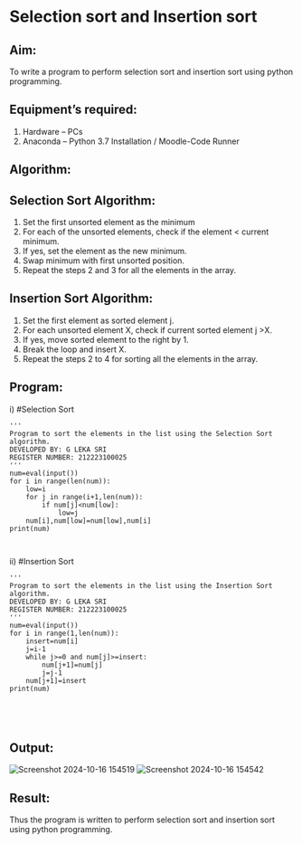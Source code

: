 # Selection sort and Insertion sort
## Aim:
To write a program to perform selection sort and insertion sort using python programming.
## Equipment’s required:
1.	Hardware – PCs
2.	Anaconda – Python 3.7 Installation / Moodle-Code Runner
## Algorithm:
## Selection Sort Algorithm:
1.	Set the first unsorted element as the minimum
2.	For each of the unsorted elements, check if the element < current minimum.
3.	If yes, set the element as the new minimum.
4.	Swap minimum with first unsorted position.
5.	Repeat the steps 2 and 3 for all the elements in the array.
## Insertion Sort Algorithm:
1.	Set the first element as sorted element j.
2.	For each unsorted element X, check if current sorted element j >X.
3.	If yes, move sorted element to the right by 1.
4.	Break the loop and insert X.
5.	Repeat the steps 2 to 4 for sorting all the elements in the array.
## Program:
i)	#Selection Sort
```
'''
Program to sort the elements in the list using the Selection Sort algorithm.
DEVELOPED BY: G LEKA SRI
REGISTER NUMBER: 212223100025
'''
num=eval(input())
for i in range(len(num)):
    low=i
    for j in range(i+1,len(num)):
        if num[j]<num[low]:
            low=j
    num[i],num[low]=num[low],num[i]
print(num)



```
ii)	#Insertion Sort
```
'''
Program to sort the elements in the list using the Insertion Sort algorithm.
DEVELOPED BY: G LEKA SRI
REGISTER NUMBER: 212223100025
'''
num=eval(input())
for i in range(1,len(num)):
    insert=num[i]
    j=i-1
    while j>=0 and num[j]>=insert:
        num[j+1]=num[j]
        j=j-1
    num[j+1]=insert
print(num)





```

## Output:
![Screenshot 2024-10-16 154519](https://github.com/user-attachments/assets/8f056f31-7e7c-4482-b9cc-0b434987f2c5)
![Screenshot 2024-10-16 154542](https://github.com/user-attachments/assets/99963853-9583-4ad2-97ab-4ca4197cc497)


## Result:
Thus the program is written to perform selection sort and insertion sort using python programming.
